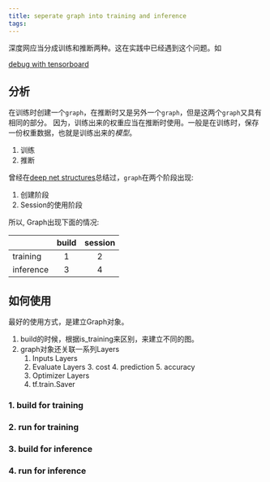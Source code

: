 ```yaml
---
title: seperate graph into training and inference
tags:
---
```


深度网应当分成训练和推断两种。这在实践中已经遇到这个问题。如

[debug with tensorboard](https://kingease.github.io/2017/06/05/debug-with-tensorboard/)

## 分析
在训练时创建一个`graph`，在推断时又是另外一个`graph`，但是这两个`graph`又具有相同的部分。
因为，训练出来的权重应当在推断时使用。一般是在训练时，保存一份权重数据，也就是训练出来的*模型*。
1. 训练
2. 推断

曾经在[deep net structures](https://kingease.github.io/2017/05/24/deep-net-structures/)总结过，`graph`在两个阶段出现:
1. 创建阶段
2. Session的使用阶段

所以, Graph出现下面的情况:

|           | build | session |
|-----------|:-----:|:-------:|
| training  |   1   |    2    |
| inference |   3   |    4    |


## 如何使用

最好的使用方式，是建立Graph对象。
1. build的时候，根据is_training来区别，来建立不同的图。
2. graph对象还关联一系列Layers
    1. Inputs Layers
    2. Evaluate Layers
        3. cost
        4. prediction
        5. accuracy 
    3. Optimizer Layers
    4. tf.train.Saver

### 1. build for training

### 2. run for training

### 3. build for inference

### 4. run for inference


